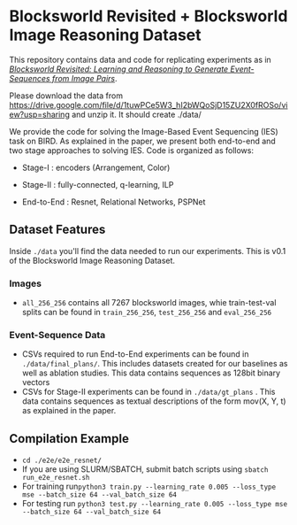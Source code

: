 # Blocksworld Revisited + Blocksworld Image Reasoning Dataset
This repository contains data and code for replicating experiments as in  [*Blocksworld Revisited: Learning and Reasoning to Generate Event-Sequences from Image Pairs*](https://www.yezhouyang.engineering.asu.edu "Temp").

Please download the data from https://drive.google.com/file/d/1tuwPCe5W3_hI2bWQoSjD15ZU2X0fROSo/view?usp=sharing and unzip it. It should create ./data/ 

We provide the code for solving the Image-Based Event Sequencing (IES) task on BIRD. As explained in the paper, we present both end-to-end and two stage approaches to solving IES. Code is organized as follows:

- Stage-I     : encoders (Arrangement, Color)

- Stage-II    : fully-connected, q-learning, ILP

- End-to-End  : Resnet, Relational Networks, PSPNet

## Dataset Features
Inside ```./data``` you'll find the data needed to run our experiments. This is v0.1 of the Blocksworld Image Reasoning Dataset.  
### Images
- ```all_256_256``` contains all 7267 blocksworld images, whie train-test-val splits can be found in ```train_256_256```, ```test_256_256``` and ```eval_256_256```

### Event-Sequence Data
- CSVs required to run End-to-End experiments can be found in ```./data/final_plans/```. This includes datasets created for our baselines as well as ablation studies. This data contains sequences as 128bit binary vectors
- CSVs for Stage-II experiments can be found in ```./data/gt_plans``` . This data contains sequences as textual descriptions of the form mov(X, Y, t) as explained in the paper.
## Compilation Example
- ```cd ./e2e/e2e_resnet/```
- If you are using SLURM/SBATCH, submit batch scripts using ```sbatch run_e2e_resnet.sh```
- For training run```python3 train.py --learning_rate 0.005 --loss_type mse --batch_size 64 --val_batch_size 64```
- For testing run ```python3 test.py --learning_rate 0.005 --loss_type mse --batch_size 64 --val_batch_size 64```


